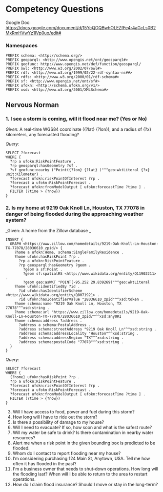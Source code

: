 # Competency Questions

Google Doc: https://docs.google.com/document/d/15YcQOQBwhOLEZfFe4r4aGcLs0B2MxRmHVwYz1lVp0uo/edit#

### Namespaces

```
PREFIX schema: <http://schema.org/>
PREFIX geoparql: <http://www.opengis.net/ont/geosparql#>
PREFIX geofunc: http://www.opengis.net/def/function/geosparql/
PREFIX owl: <http://www.w3.org/2002/07/owl#>
PREFIX rdf: <http://www.w3.org/1999/02/22-rdf-syntax-ns##>
PREFIX rdfs: <http://www.w3.org/2000/01/rdf-schema#>
PREFIX sf: <http://www.opengis.net/ont/sf#>
PREFIX ufokn: <http://schema.ufokn.org/v1/>
PREFIX xsd: <http://www.w3.org/2001/XMLSchema#>
```

## Nervous Norman


### 1. I see a storm is coming, will it flood near me? (Yes or No)

_Given:_ A real-time WGS84 coordinate ({?lat} {?lon}), and a radius of {?x} kilometers, any forecasted flooding?

_Query:_
```
SELECT ?forecast
WHERE {
  ?rp a ufokn:RiskPointFeature .
  ?rp geosparql:hasGeometry ?sf .
  ?sf geofunc:nearby ("Point({?lon} {?lat} )"^^geo:wktLiteral {?x} unit:Kilometer) .
  ?forecast ufokn:riskPointOfInterest ?rp .
  ?forecast a ufokn:RiskPointForecast .
  ?forecast ufokn:fromModelOutput [ ufokn:forecastTime ?time ] .
  FILTER (?time > {?now})
}
```

### 2. Is my home at 9219 Oak Knoll Ln, Houston, TX 77078 in danger of being flooded during the approaching weather system?

_Given: A home from the Zillow database _
```
INSERT {
  GRAPH <https://www.zillow.com/homedetails/9219-Oak-Knoll-Ln-Houston-TX-77078/28036610_zpid/> {
    ?home a ufokn:Home, schema:SingleFamilyResidence .
    ?home ufokn:hasRiskPoint ?rp .
      ?rp a ufokn:RiskPointFeature .
      ?rp geosparql:hasGeometry ?geom .
        ?geom a sf:Point .
        ?geom sf:spatialRS <http://www.wikidata.org/entity/Q11902211> .
        ?geom geo:asWKT "POINT(-95.252 29.839269)"^^geo:wktLiteral
    ?home ufokn:identifiedBy ?id .
      ?id ufokn:hasIdentifierScheme <http://www.wikidata.org/entity/Q8071921> .
      ?id ufokn:hasIdentifierValue "28036610_zpid"^^xsd:token .
    ?home schema:name "9219 Oak Knoll Ln, Houston, TX 77078"^^xsd:string .
    ?home schema:url "https://www.zillow.com/homedetails/9219-Oak-Knoll-Ln-Houston-TX-77078/28036610_zpid/"^^xsd:anyURI
    ?home schema:address ?address .
      ?address a schema:PostalAddress .
      ?address schema:streetAddress "9219 Oak Knoll Ln"^^xsd:string .   
      ?address schema:addressLocality "Houston"^^xsd:string . 
      ?address schema:addressRegion "TX"^^xsd:string .
      ?address schema:postalCode "77078"^^xsd:string .
  }
}
```

_Query:_
```
SELECT ?forecast
WHERE {
  {?home} ufokn:hasRiskPoint ?rp .
  ?rp a ufokn:RiskPointFeature .
  ?forecast ufokn:riskPointOfInterest ?rp .
  ?forecast a ufokn:RiskPointForecast .
  ?forecast ufokn:fromModelOutput [ ufokn:forecastTime ?time ] .
  FILTER (?time > {?now})
}
```

3. Will I have access to food, power and fuel during this storm?
4. How long will I have to ride out the storm?
5. Is there a possibility of damage to my house?
6. Will I need to evacuate? If so, how soon and what is the safest route?
7. Will my water be safe to drink? Is there contamination in nearby water resources?
8. Alert me when a risk point in the given bounding box is predicted to be flooded.
9. Whom do I contact to report flooding near my house?
10. I’m considering purchasing 124 Main St, Anytown, USA. Tell me how often it has flooded in the past?
11. I'm a business owner that needs to shut-down operations. How long will the flooding last? When will I be able to return to the area to restart operations.
12. How do I claim flood insurance? Should I move or stay in the long-term?

